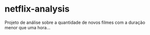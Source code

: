 # netflix-analysis
Projeto de análise sobre a quantidade de novos filmes com a duração menor que uma hora...
